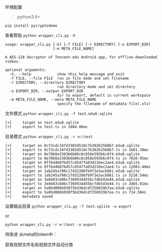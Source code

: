 环境配置
>python3.6+

`pip install pycryptodome`

查看帮助
`python wrapper_cli.py -h`

```
usage: wrapper_cli.py [-h] [-f FILE] [-r DIRECTORY] [-o EXPORT_DIR]
                      [-m META_FILE_NAME]

A AES-128 decrypter of Tencent-edu Android app, for offline-downloaded videos.

optional arguments:
  -h, --help            show this help message and exit
  -f FILE, --file FILE  run in file mode and set filename
  -r DIRECTORY, --directory DIRECTORY
                        run directory mode and set directory
  -o EXPORT_DIR, --output EXPORT_DIR
                        dir to export, default is current workspace
  -m META_FILE_NAME, --meta META_FILE_NAME
                        specify the filename of metadata file(.xls)

```
文件模式
`python wrapper_cli.py -f test.m3u8.sqlite`
```
[+]     target on test.m3u8.sqlite
[+]     export to test.ts in 1804.86ms
```
目录模式
`python wrapper_cli.py -r e:\test`
```
[+]     target on 0cf3cdc34fd3303d510c7b30262560b7.m3u8.sqlite
[+]     export to 0cf3cdc34fd3303d510c7b30262560b7.ts in 1681.30ms
[+]     target on 0e78b8a3303b6b86c8c858e593b6c0f4.m3u8.sqlite
[+]     export to 0e78b8a3303b6b86c8c858e593b6c0f4.ts in 7610.95ms
[+]     target on 0ffbd4687bd57cd547fa03d216ec2ae4.m3u8.sqlite
[+]     export to 0ffbd4687bd57cd547fa03d216ec2ae4.ts in 12003.46ms
[+]     target on 1ab245a780c17d32286fb9f3e3acb861.m3u8.sqlite
[+]     export to 1ab245a780c17d32286fb9f3e3acb861.ts in 5210.54ms
[+]     target on 3e8403cb06c7369934455bcfdb543e44.m3u8.sqlite
[+]     export to 3e8403cb06c7369934455bcfdb543e44.ts in 3465.01ms
[+]     target on 5a0bd006b938f5bd36dcdf25b029b7aa.m3u8.sqlite
[+]     export to 5a0bd006b938f5bd36dcdf25b029b7aa.ts in 714.56ms
[+]     metadata saved
```
设置输出目录
`python wrapper_cli.py -f test.sqlite -o export`

or

`python wrapper_cli.py -r e:\test -o export`

待改进
从meta的token中：

获取视频文件名和视频文件自动分类
